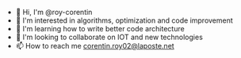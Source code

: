 - 👋 Hi, I'm @roy-corentin
- 👀 I'm interested in algorithms, optimization and code improvement
- 🌱 I'm learning how to write better code architecture
- 💞️ I'm looking to collaborate on IOT and new technologies
- 📫 How to reach me corentin.roy02@laposte.net

<!---
roy-corentin/roy-corentin is a ✨ special ✨ repository because its `README.md` (this file) appears on your GitHub profile.
You can click the Preview link to take a look at your changes.
--->
